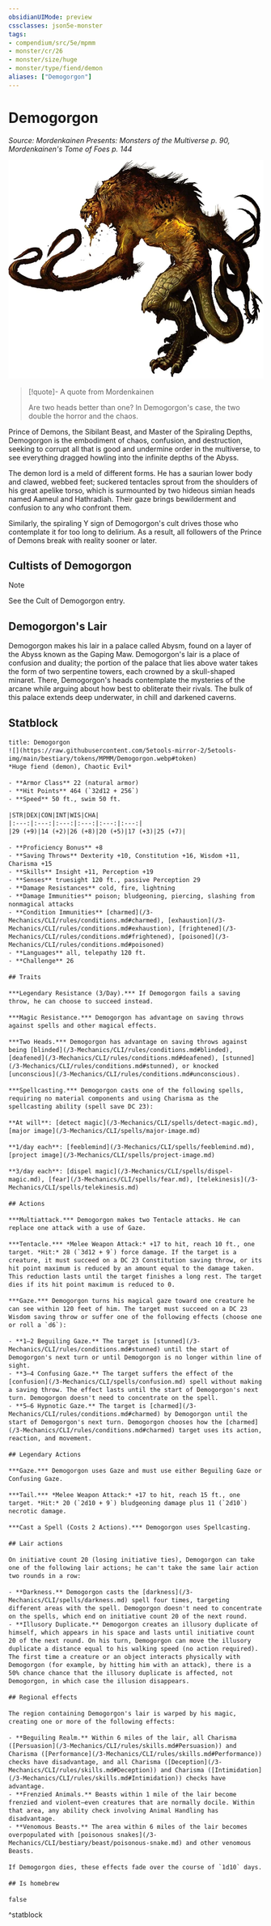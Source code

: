 ```yaml
---
obsidianUIMode: preview
cssclasses: json5e-monster
tags:
- compendium/src/5e/mpmm
- monster/cr/26
- monster/size/huge
- monster/type/fiend/demon
aliases: ["Demogorgon"]
---
```

# Demogorgon
*Source: Mordenkainen Presents: Monsters of the Multiverse p. 90, Mordenkainen's Tome of Foes p. 144*  

![](https://raw.githubusercontent.com/5etools-mirror-2/5etools-img/main/bestiary/MPMM/Demogorgon.webp#right)  
> [!quote]- A quote from Mordenkainen  
> 
> Are two heads better than one? In Demogorgon's case, the two double the horror and the chaos.

Prince of Demons, the Sibilant Beast, and Master of the Spiraling Depths, Demogorgon is the embodiment of chaos, confusion, and destruction, seeking to corrupt all that is good and undermine order in the multiverse, to see everything dragged howling into the infinite depths of the Abyss.

The demon lord is a meld of different forms. He has a saurian lower body and clawed, webbed feet; suckered tentacles sprout from the shoulders of his great apelike torso, which is surmounted by two hideous simian heads named Aameul and Hathradiah. Their gaze brings bewilderment and confusion to any who confront them.

Similarly, the spiraling Y sign of Demogorgon's cult drives those who contemplate it for too long to delirium. As a result, all followers of the Prince of Demons break with reality sooner or later.

## Cultists of Demogorgon

> [!note]
> See the Cult of Demogorgon entry.

## Demogorgon's Lair

Demogorgon makes his lair in a palace called Abysm, found on a layer of the Abyss known as the Gaping Maw. Demogorgon's lair is a place of confusion and duality; the portion of the palace that lies above water takes the form of two serpentine towers, each crowned by a skull-shaped minaret. There, Demogorgon's heads contemplate the mysteries of the arcane while arguing about how best to obliterate their rivals. The bulk of this palace extends deep underwater, in chill and darkened caverns.


## Statblock

```ad-statblock
title: Demogorgon
![](https://raw.githubusercontent.com/5etools-mirror-2/5etools-img/main/bestiary/tokens/MPMM/Demogorgon.webp#token)
*Huge fiend (demon), Chaotic Evil*

- **Armor Class** 22 (natural armor)
- **Hit Points** 464 (`32d12 + 256`) 
- **Speed** 50 ft., swim 50 ft.

|STR|DEX|CON|INT|WIS|CHA|
|:---:|:---:|:---:|:---:|:---:|:---:|
|29 (+9)|14 (+2)|26 (+8)|20 (+5)|17 (+3)|25 (+7)|

- **Proficiency Bonus** +8
- **Saving Throws** Dexterity +10, Constitution +16, Wisdom +11, Charisma +15
- **Skills** Insight +11, Perception +19
- **Senses** truesight 120 ft., passive Perception 29
- **Damage Resistances** cold, fire, lightning
- **Damage Immunities** poison; bludgeoning, piercing, slashing from nonmagical attacks
- **Condition Immunities** [charmed](/3-Mechanics/CLI/rules/conditions.md#charmed), [exhaustion](/3-Mechanics/CLI/rules/conditions.md#exhaustion), [frightened](/3-Mechanics/CLI/rules/conditions.md#frightened), [poisoned](/3-Mechanics/CLI/rules/conditions.md#poisoned)
- **Languages** all, telepathy 120 ft.
- **Challenge** 26

## Traits

***Legendary Resistance (3/Day).*** If Demogorgon fails a saving throw, he can choose to succeed instead.

***Magic Resistance.*** Demogorgon has advantage on saving throws against spells and other magical effects.

***Two Heads.*** Demogorgon has advantage on saving throws against being [blinded](/3-Mechanics/CLI/rules/conditions.md#blinded), [deafened](/3-Mechanics/CLI/rules/conditions.md#deafened), [stunned](/3-Mechanics/CLI/rules/conditions.md#stunned), or knocked [unconscious](/3-Mechanics/CLI/rules/conditions.md#unconscious).

***Spellcasting.*** Demogorgon casts one of the following spells, requiring no material components and using Charisma as the spellcasting ability (spell save DC 23):

**At will**: [detect magic](/3-Mechanics/CLI/spells/detect-magic.md), [major image](/3-Mechanics/CLI/spells/major-image.md)

**1/day each**: [feeblemind](/3-Mechanics/CLI/spells/feeblemind.md), [project image](/3-Mechanics/CLI/spells/project-image.md)

**3/day each**: [dispel magic](/3-Mechanics/CLI/spells/dispel-magic.md), [fear](/3-Mechanics/CLI/spells/fear.md), [telekinesis](/3-Mechanics/CLI/spells/telekinesis.md)

## Actions

***Multiattack.*** Demogorgon makes two Tentacle attacks. He can replace one attack with a use of Gaze.

***Tentacle.*** *Melee Weapon Attack:* +17 to hit, reach 10 ft., one target. *Hit:* 28 (`3d12 + 9`) force damage. If the target is a creature, it must succeed on a DC 23 Constitution saving throw, or its hit point maximum is reduced by an amount equal to the damage taken. This reduction lasts until the target finishes a long rest. The target dies if its hit point maximum is reduced to 0.

***Gaze.*** Demogorgon turns his magical gaze toward one creature he can see within 120 feet of him. The target must succeed on a DC 23 Wisdom saving throw or suffer one of the following effects (choose one or roll a `d6`):

- **1–2 Beguiling Gaze.** The target is [stunned](/3-Mechanics/CLI/rules/conditions.md#stunned) until the start of Demogorgon's next turn or until Demogorgon is no longer within line of sight.  
- **3–4 Confusing Gaze.** The target suffers the effect of the [confusion](/3-Mechanics/CLI/spells/confusion.md) spell without making a saving throw. The effect lasts until the start of Demogorgon's next turn. Demogorgon doesn't need to concentrate on the spell.  
- **5–6 Hypnotic Gaze.** The target is [charmed](/3-Mechanics/CLI/rules/conditions.md#charmed) by Demogorgon until the start of Demogorgon's next turn. Demogorgon chooses how the [charmed](/3-Mechanics/CLI/rules/conditions.md#charmed) target uses its action, reaction, and movement.  

## Legendary Actions

***Gaze.*** Demogorgon uses Gaze and must use either Beguiling Gaze or Confusing Gaze.

***Tail.*** *Melee Weapon Attack:* +17 to hit, reach 15 ft., one target. *Hit:* 20 (`2d10 + 9`) bludgeoning damage plus 11 (`2d10`) necrotic damage.

***Cast a Spell (Costs 2 Actions).*** Demogorgon uses Spellcasting.

## Lair actions

On initiative count 20 (losing initiative ties), Demogorgon can take one of the following lair actions; he can't take the same lair action two rounds in a row:

- **Darkness.** Demogorgon casts the [darkness](/3-Mechanics/CLI/spells/darkness.md) spell four times, targeting different areas with the spell. Demogorgon doesn't need to concentrate on the spells, which end on initiative count 20 of the next round.  
- **Illusory Duplicate.** Demogorgon creates an illusory duplicate of himself, which appears in his space and lasts until initiative count 20 of the next round. On his turn, Demogorgon can move the illusory duplicate a distance equal to his walking speed (no action required). The first time a creature or an object interacts physically with Demogorgon (for example, by hitting him with an attack), there is a 50% chance chance that the illusory duplicate is affected, not Demogorgon, in which case the illusion disappears.  

## Regional effects

The region containing Demogorgon's lair is warped by his magic, creating one or more of the following effects:

- **Beguiling Realm.** Within 6 miles of the lair, all Charisma ([Persuasion](/3-Mechanics/CLI/rules/skills.md#Persuasion)) and Charisma ([Performance](/3-Mechanics/CLI/rules/skills.md#Performance)) checks have disadvantage, and all Charisma ([Deception](/3-Mechanics/CLI/rules/skills.md#Deception)) and Charisma ([Intimidation](/3-Mechanics/CLI/rules/skills.md#Intimidation)) checks have advantage.  
- **Frenzied Animals.** Beasts within 1 mile of the lair become frenzied and violent—even creatures that are normally docile. Within that area, any ability check involving Animal Handling has disadvantage.  
- **Venomous Beasts.** The area within 6 miles of the lair becomes overpopulated with [poisonous snakes](/3-Mechanics/CLI/bestiary/beast/poisonous-snake.md) and other venomous Beasts.  

If Demogorgon dies, these effects fade over the course of `1d10` days.

## Is homebrew

false
```
^statblock